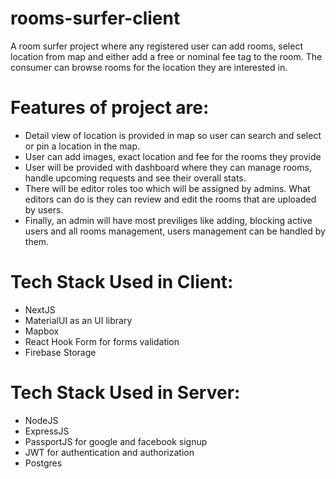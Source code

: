 # rooms-surfer-client

A room surfer project where any registered user can add rooms, select location from map and either add a free or nominal fee tag to the room. The consumer can browse rooms 
for the location they are interested in.

# Features of project are: 
-  Detail view of location is provided in map so user can search and select or pin a location in the map.
-  User can add images, exact location and fee for the rooms they provide
-  User will be provided with dashboard where they can manage rooms, handle upcoming requests and see their overall stats.
- There will be editor roles too which will be assigned by admins. What editors can do is they can review and edit the rooms that are uploaded by users.
- Finally, an admin will have most previliges like adding, blocking active users and all rooms management, users management can be handled by them.

# Tech Stack Used in Client:

- NextJS
- MaterialUI as an UI library
- Mapbox
- React Hook Form for forms validation
- Firebase Storage

# Tech Stack Used in Server:

- NodeJS
- ExpressJS
- PassportJS for google and facebook signup
- JWT for authentication and authorization
- Postgres

